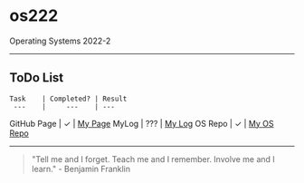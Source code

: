# os222
Operating Systems 2022-2
___
## ToDo List
    Task    | Completed? | Result
     ---    |     ---    | ---
GitHub Page | ✓ | [My Page](https://andiraihan.github.io/os222/)
MyLog | ??? | [My Log](https://github.com/AndiRaihan/os222/blob/main/mylog.txt) 
OS Repo | ✓ | [My OS Repo](https://github.com/AndiRaihan/os222)
___
> "Tell me and I forget. Teach me and I remember. Involve me and I learn." - Benjamin Franklin
